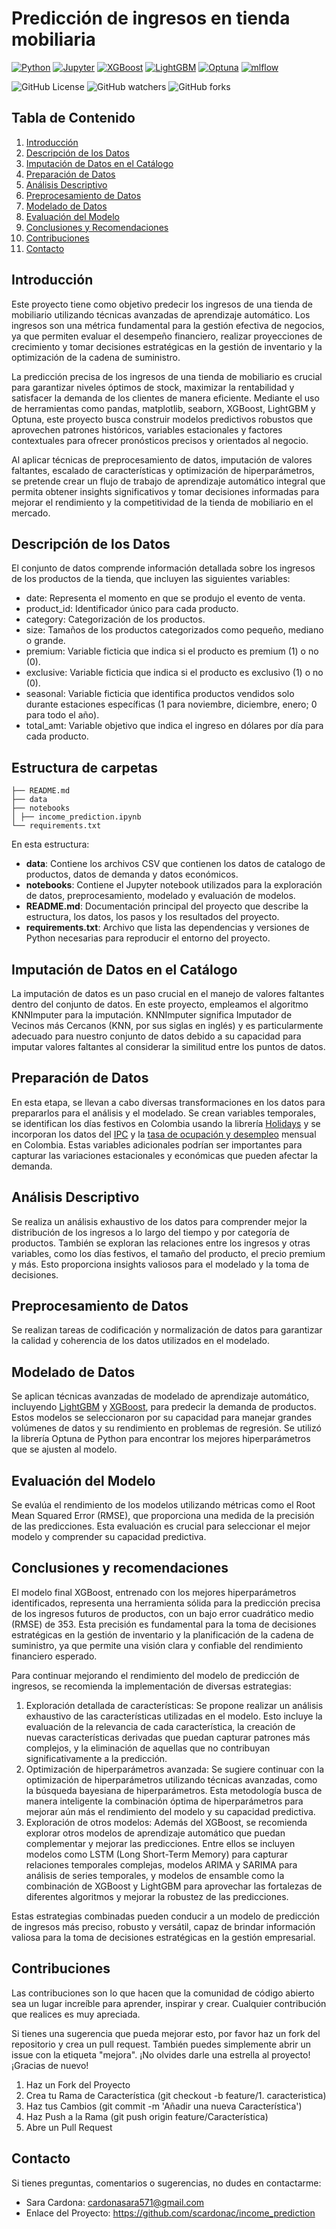 # Predicción de ingresos en tienda mobiliaria

[![Python](https://img.shields.io/badge/Python-3.12%2B-blue)](https://www.python.org/)
[![Jupyter](https://img.shields.io/badge/Jupyter-Notebook-orange)](https://jupyter.org/)
[![XGBoost](https://img.shields.io/badge/XGBoost-2.0.3-blue)](https://xgboost.readthedocs.io/en/latest/)
[![LightGBM](https://img.shields.io/badge/LightGBM-4.3.0-blue)](https://lightgbm.readthedocs.io/en/latest/)
[![Optuna](https://img.shields.io/badge/Optuna-3.6.1-blue)](https://optuna.org/)
[![mlflow](https://img.shields.io/badge/mlflow-2.12.1-blue)](https://mlflow.org/)

![GitHub License](https://img.shields.io/github/license/MateoVelasquez/book_catalog)
![GitHub watchers](https://img.shields.io/github/watchers/MateoVelasquez/book_catalog)
![GitHub forks](https://img.shields.io/github/forks/MateoVelasquez/book_catalog)

## Tabla de Contenido
1. [Introducción](#introducción)
2. [Descripción de los Datos](#descripción-de-los-datos)
3. [Imputación de Datos en el Catálogo](#imputación-de-datos-en-el-catálogo)
4. [Preparación de Datos](#preparación-de-datos)
5. [Análisis Descriptivo](#análisis-descriptivo)
6. [Preprocesamiento de Datos](#preprocesamiento-de-datos)
7. [Modelado de Datos](#modelado-de-datos)
8. [Evaluación del Modelo](#evaluación-del-modelo)
9. [Conclusiones y Recomendaciones](#conclusiones-y-recomendaciones)
10. [Contribuciones](#contribuciones)
11. [Contacto](#contacto)

## Introducción
Este proyecto tiene como objetivo predecir los ingresos de una tienda de mobiliario utilizando técnicas avanzadas de aprendizaje automático. Los ingresos son una métrica fundamental para la gestión efectiva de negocios, ya que permiten evaluar el desempeño financiero, realizar proyecciones de crecimiento y tomar decisiones estratégicas en la gestión de inventario y la optimización de la cadena de suministro.

La predicción precisa de los ingresos de una tienda de mobiliario es crucial para garantizar niveles óptimos de stock, maximizar la rentabilidad y satisfacer la demanda de los clientes de manera eficiente. Mediante el uso de herramientas como pandas, matplotlib, seaborn, XGBoost, LightGBM y Optuna, este proyecto busca construir modelos predictivos robustos que aprovechen patrones históricos, variables estacionales y factores contextuales para ofrecer pronósticos precisos y orientados al negocio.

Al aplicar técnicas de preprocesamiento de datos, imputación de valores faltantes, escalado de características y optimización de hiperparámetros, se pretende crear un flujo de trabajo de aprendizaje automático integral que permita obtener insights significativos y tomar decisiones informadas para mejorar el rendimiento y la competitividad de la tienda de mobiliario en el mercado.

## Descripción de los Datos
El conjunto de datos comprende información detallada sobre los ingresos de los productos de la tienda, que incluyen las siguientes variables:

- date: Representa el momento en que se produjo el evento de venta.
- product_id: Identificador único para cada producto.
- category: Categorización de los productos.
- size: Tamaños de los productos categorizados como pequeño, mediano o grande.
- premium: Variable ficticia que indica si el producto es premium (1) o no (0).
- exclusive: Variable ficticia que indica si el producto es exclusivo (1) o no (0).
- seasonal: Variable ficticia que identifica productos vendidos solo durante estaciones específicas (1 para noviembre, diciembre, enero; 0 para todo el año).
- total_amt: Variable objetivo que indica el ingreso en dólares por día para cada producto.

## Estructura de carpetas
```
├── README.md
├── data
├── notebooks
│ ├── income_prediction.ipynb
└── requirements.txt
```
En esta estructura:

- **data**: Contiene los archivos CSV que contienen los datos de catalogo de productos, datos de demanda y datos económicos.
- **notebooks**: Contiene el Jupyter notebook utilizados para la exploración de datos, preprocesamiento, modelado y evaluación de modelos.
- **README.md**: Documentación principal del proyecto que describe la estructura, los datos, los pasos y los resultados del proyecto.
- **requirements.txt**: Archivo que lista las dependencias y versiones de Python necesarias para reproducir el entorno del proyecto.

## Imputación de Datos en el Catálogo
La imputación de datos es un paso crucial en el manejo de valores faltantes dentro del conjunto de datos. En este proyecto, empleamos el algoritmo KNNImputer para la imputación. KNNImputer significa Imputador de Vecinos más Cercanos (KNN, por sus siglas en inglés) y es particularmente adecuado para nuestro conjunto de datos debido a su capacidad para imputar valores faltantes al considerar la similitud entre los puntos de datos.

## Preparación de Datos
En esta etapa, se llevan a cabo diversas transformaciones en los datos para prepararlos para el análisis y el modelado. Se crean variables temporales, se identifican los días festivos en Colombia usando la librería [Holidays](https://pypi.org/project/holidays/) y se incorporan los datos del [IPC](https://www.banrep.gov.co/es/estadisticas/indice-precios-consumidor-ipc) y la [tasa de ocupación y desempleo](https://www.banrep.gov.co/es/estadisticas/tasas-ocupacion-y-desempleo) mensual en Colombia. Estas variables adicionales podrían ser importantes para capturar las variaciones estacionales y económicas que pueden afectar la demanda.

## Análisis Descriptivo
Se realiza un análisis exhaustivo de los datos para comprender mejor la distribución de los ingresos a lo largo del tiempo y por categoría de productos. También se exploran las relaciones entre los ingresos y otras variables, como los días festivos, el tamaño del producto, el precio premium y más. Esto proporciona insights valiosos para el modelado y la toma de decisiones.

## Preprocesamiento de Datos
Se realizan tareas de codificación y normalización de datos para garantizar la calidad y coherencia de los datos utilizados en el modelado. 

## Modelado de Datos
Se aplican técnicas avanzadas de modelado de aprendizaje automático, incluyendo [LightGBM](https://lightgbm.readthedocs.io/en/latest/Python-Intro.html) y [XGBoost](https://xgboost.readthedocs.io/en/stable/python/python_intro.html), para predecir la demanda de productos. Estos modelos se seleccionaron por su capacidad para manejar grandes volúmenes de datos y su rendimiento en problemas de regresión. Se utilizó la librería Optuna de Python para encontrar los mejores hiperparámetros que se ajusten al modelo.

## Evaluación del Modelo
Se evalúa el rendimiento de los modelos utilizando métricas como el Root Mean Squared Error (RMSE), que proporciona una medida de la precisión de las predicciones. Esta evaluación es crucial para seleccionar el mejor modelo y comprender su capacidad predictiva.

## Conclusiones y recomendaciones

El modelo final XGBoost, entrenado con los mejores hiperparámetros identificados, representa una herramienta sólida para la predicción precisa de los ingresos futuros de productos, con un bajo error cuadrático medio (RMSE) de 353. Esta precisión es fundamental para la toma de decisiones estratégicas en la gestión de inventario y la planificación de la cadena de suministro, ya que permite una visión clara y confiable del rendimiento financiero esperado.

Para continuar mejorando el rendimiento del modelo de predicción de ingresos, se recomienda la implementación de diversas estrategias:

1. Exploración detallada de características: Se propone realizar un análisis exhaustivo de las características utilizadas en el modelo. Esto incluye la evaluación de la relevancia de cada característica, la creación de nuevas características derivadas que puedan capturar patrones más complejos, y la eliminación de aquellas que no contribuyan significativamente a la predicción.
2. Optimización de hiperparámetros avanzada: Se sugiere continuar con la optimización de hiperparámetros utilizando técnicas avanzadas, como la búsqueda bayesiana de hiperparámetros. Esta metodología busca de manera inteligente la combinación óptima de hiperparámetros para mejorar aún más el rendimiento del modelo y su capacidad predictiva.
3. Exploración de otros modelos: Además del XGBoost, se recomienda explorar otros modelos de aprendizaje automático que puedan complementar y mejorar las predicciones. Entre ellos se incluyen modelos como LSTM (Long Short-Term Memory) para capturar relaciones temporales complejas, modelos ARIMA y SARIMA para análisis de series temporales, y modelos de ensamble como la combinación de XGBoost y LightGBM para aprovechar las fortalezas de diferentes algoritmos y mejorar la robustez de las predicciones.

Estas estrategias combinadas pueden conducir a un modelo de predicción de ingresos más preciso, robusto y versátil, capaz de brindar información valiosa para la toma de decisiones estratégicas en la gestión empresarial.

## Contribuciones
Las contribuciones son lo que hacen que la comunidad de código abierto sea un lugar increíble para aprender, inspirar y crear. Cualquier contribución que realices es muy apreciada.

Si tienes una sugerencia que pueda mejorar esto, por favor haz un fork del repositorio y crea un pull request. También puedes simplemente abrir un issue con la etiqueta "mejora". ¡No olvides darle una estrella al proyecto! ¡Gracias de nuevo!

1. Haz un Fork del Proyecto
2. Crea tu Rama de Característica (git checkout -b feature/1. caracteristica)
3. Haz tus Cambios (git commit -m 'Añadir una nueva Característica')
4. Haz Push a la Rama (git push origin feature/Característica)
5. Abre un Pull Request

## Contacto
Si tienes preguntas, comentarios o sugerencias, no dudes en contactarme:

- Sara Cardona: cardonasara571@gmail.com
- Enlace del Proyecto: https://github.com/scardonac/income_prediction
